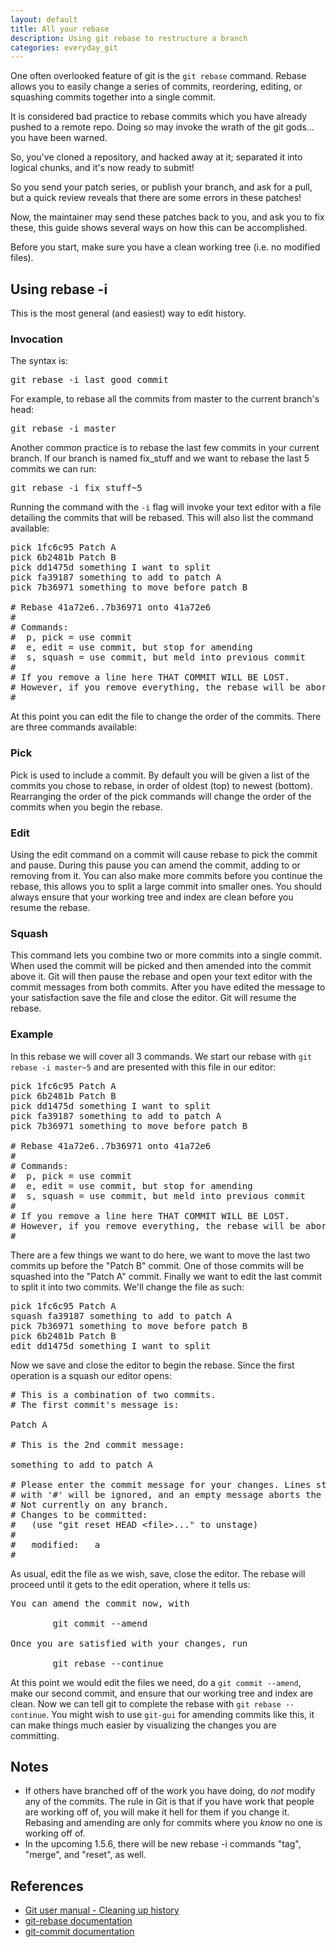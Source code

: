 ```yaml
---
layout: default
title: All your rebase
description: Using git rebase to restructure a branch
categories: everyday_git
---
```


<p class="intro">One often overlooked feature of git is the <code>git rebase</code> command. Rebase allows you to easily change a series of commits, reordering, editing, or squashing commits together into a single commit.</p>

<span class="attention">It is considered bad practice to rebase commits which you have already pushed to a remote repo.  Doing so may invoke the wrath of the git gods... you have been warned.</span>

So, you've cloned a repository, and hacked away at it; separated it into logical chunks, and it's now ready to submit!

So you send your patch series, or publish your branch, and ask for a pull, but a quick review reveals that there are some errors in these patches!

Now, the maintainer may send these patches back to you, and ask you to fix these, this guide shows several ways on how this can be accomplished.

Before you start, make sure you have a clean working tree (i.e. no modified files).

Using rebase -i
---------------

This is the most general (and easiest) way to edit history.

### Invocation

The syntax is:

<pre class="terminal">git rebase -i last_good_commit</pre>

For example, to rebase all the commits from master to the current branch's head:

<pre class="terminal">git rebase -i master</pre>

Another common practice is to rebase the last few commits in your current branch.  If our branch is named fix_stuff and we want to rebase the last 5 commits we can run:

<pre class="terminal">git rebase -i fix_stuff~5</pre>

Running the command with the `-i` flag will invoke your text editor with a file detailing the commits that will be rebased.  This will also list the command available:

<pre>
pick 1fc6c95 Patch A
pick 6b2481b Patch B
pick dd1475d something I want to split
pick fa39187 something to add to patch A
pick 7b36971 something to move before patch B

# Rebase 41a72e6..7b36971 onto 41a72e6
#
# Commands:
#  p, pick = use commit
#  e, edit = use commit, but stop for amending
#  s, squash = use commit, but meld into previous commit
#
# If you remove a line here THAT COMMIT WILL BE LOST.
# However, if you remove everything, the rebase will be aborted.
#
</pre>

At this point you can edit the file to change the order of the commits.  There are three commands available:

### Pick

Pick is used to include a commit.  By default you will be given a list of the commits you chose to rebase, in order of oldest (top) to newest (bottom).  Rearranging the order of the pick commands will change the order of the commits when you begin the rebase.

### Edit

Using the edit command on a commit will cause rebase to pick the commit and pause.  During this pause you can amend the commit, adding to or removing from it.  You can also make more commits before you continue the rebase, this allows you to split a large commit into smaller ones.  You should always ensure that your working tree and index are clean before you resume the rebase.

### Squash

This command lets you combine two or more commits into a single commit.  When used the commit will be picked and then amended into the commit above it.  Git will then pause the rebase and open your text editor with the commit messages from both commits.  After you have edited the message to your satisfaction save the file and close the editor.  Git will resume the rebase.

### Example

In this rebase we will cover all 3 commands.  We start our rebase with `git rebase -i master~5` and are presented with this file in our editor:

<pre>
pick 1fc6c95 Patch A
pick 6b2481b Patch B
pick dd1475d something I want to split
pick fa39187 something to add to patch A
pick 7b36971 something to move before patch B

# Rebase 41a72e6..7b36971 onto 41a72e6
#
# Commands:
#  p, pick = use commit
#  e, edit = use commit, but stop for amending
#  s, squash = use commit, but meld into previous commit
#
# If you remove a line here THAT COMMIT WILL BE LOST.
# However, if you remove everything, the rebase will be aborted.
#
</pre>

There are a few things we want to do here, we want to move the last two commits up before the "Patch B" commit.  One of those commits will be squashed into the "Patch A" commit.  Finally we want to edit the last commit to split it into two commits.  We'll change the file as such:

<pre>
pick 1fc6c95 Patch A
squash fa39187 something to add to patch A
pick 7b36971 something to move before patch B
pick 6b2481b Patch B
edit dd1475d something I want to split
</pre>

Now we save and close the editor to begin the rebase.  Since the first operation is a squash our editor opens:

<pre>
# This is a combination of two commits.
# The first commit's message is:

Patch A

# This is the 2nd commit message:

something to add to patch A

# Please enter the commit message for your changes. Lines starting
# with '#' will be ignored, and an empty message aborts the commit.
# Not currently on any branch.
# Changes to be committed:
#   (use "git reset HEAD &lt;file>..." to unstage)
#
#	modified:   a
#
</pre>

As usual, edit the file as we wish, save, close the editor.  The rebase will proceed until it gets to the edit operation, where it tells us:

<pre class="terminal">
You can amend the commit now, with

        git commit --amend

Once you are satisfied with your changes, run

        git rebase --continue
</pre>

At this point we would edit the files we need, do a `git commit --amend`, make our second commit, and ensure that our working tree and index are clean.  Now we can tell git to complete the rebase with `git rebase --continue`.  You might wish to use `git-gui` for amending commits like this, it can make things much easier by visualizing the changes you are committing.

Notes
-----

* If others have branched off of the work you have doing, do _not_ modify any of the commits.  The rule in Git is that if you have work that people are working off of, you will make it hell for them if you change it.  Rebasing and amending are only for commits where you *know* no one is working off of.
* In the upcoming 1.5.6, there will be new rebase -i commands "tag", "merge", and "reset", as well.

References
----------

* [Git user manual - Cleaning up history](http://www.kernel.org/pub/software/scm/git/docs/user-manual.html#cleaning-up-history)
* [git-rebase documentation](http://www.kernel.org/pub/software/scm/git/docs/git-rebase.html)
* [git-commit documentation](http://www.kernel.org/pub/software/scm/git/docs/git-commit.html)
